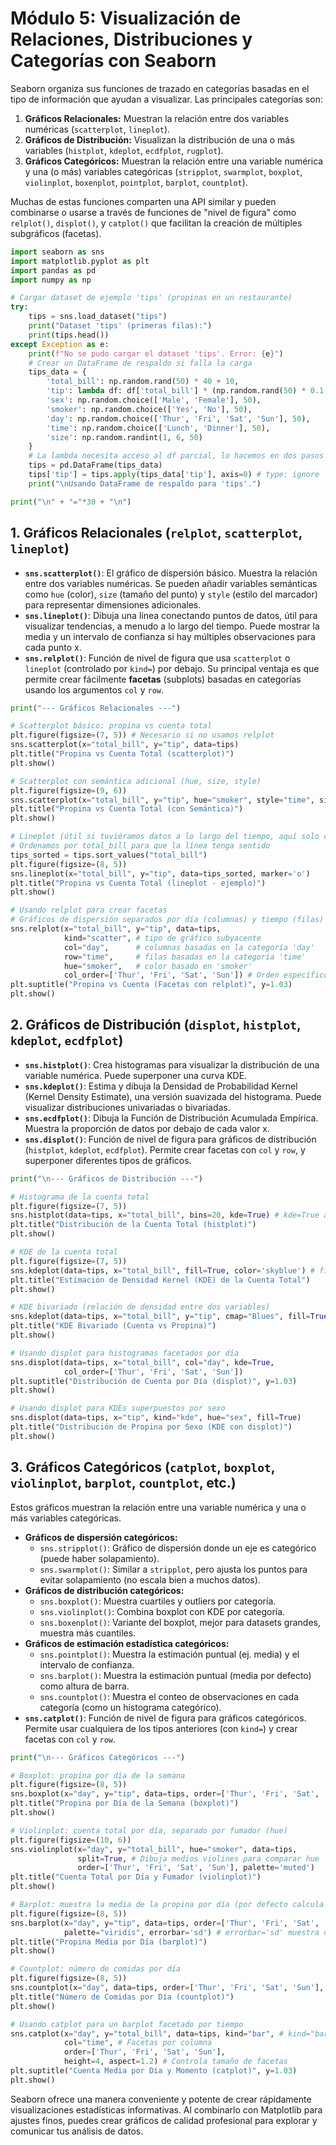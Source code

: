 # Módulo 5: Visualización de Relaciones, Distribuciones y Categorías con Seaborn

Seaborn organiza sus funciones de trazado en categorías basadas en el tipo de información que ayudan a visualizar. Las principales categorías son:

1.  **Gráficos Relacionales:** Muestran la relación entre dos variables numéricas (`scatterplot`, `lineplot`).
2.  **Gráficos de Distribución:** Visualizan la distribución de una o más variables (`histplot`, `kdeplot`, `ecdfplot`, `rugplot`).
3.  **Gráficos Categóricos:** Muestran la relación entre una variable numérica y una (o más) variables categóricas (`stripplot`, `swarmplot`, `boxplot`, `violinplot`, `boxenplot`, `pointplot`, `barplot`, `countplot`).

Muchas de estas funciones comparten una API similar y pueden combinarse o usarse a través de funciones de "nivel de figura" como `relplot()`, `displot()`, y `catplot()` que facilitan la creación de múltiples subgráficos (facetas).

```python
import seaborn as sns
import matplotlib.pyplot as plt
import pandas as pd
import numpy as np

# Cargar dataset de ejemplo 'tips' (propinas en un restaurante)
try:
    tips = sns.load_dataset("tips")
    print("Dataset 'tips' (primeras filas):")
    print(tips.head())
except Exception as e:
    print(f"No se pudo cargar el dataset 'tips'. Error: {e}")
    # Crear un DataFrame de respaldo si falla la carga
    tips_data = {
        'total_bill': np.random.rand(50) * 40 + 10,
        'tip': lambda df: df['total_bill'] * (np.random.rand(50) * 0.1 + 0.1),
        'sex': np.random.choice(['Male', 'Female'], 50),
        'smoker': np.random.choice(['Yes', 'No'], 50),
        'day': np.random.choice(['Thur', 'Fri', 'Sat', 'Sun'], 50),
        'time': np.random.choice(['Lunch', 'Dinner'], 50),
        'size': np.random.randint(1, 6, 50)
    }
    # La lambda necesita acceso al df parcial, lo hacemos en dos pasos
    tips = pd.DataFrame(tips_data)
    tips['tip'] = tips.apply(tips_data['tip'], axis=0) # type: ignore
    print("\nUsando DataFrame de respaldo para 'tips'.")

print("\n" + "="*30 + "\n")
```

## 1. Gráficos Relacionales (`relplot`, `scatterplot`, `lineplot`)

*   **`sns.scatterplot()`**: El gráfico de dispersión básico. Muestra la relación entre dos variables numéricas. Se pueden añadir variables semánticas como `hue` (color), `size` (tamaño del punto) y `style` (estilo del marcador) para representar dimensiones adicionales.
*   **`sns.lineplot()`**: Dibuja una línea conectando puntos de datos, útil para visualizar tendencias, a menudo a lo largo del tiempo. Puede mostrar la media y un intervalo de confianza si hay múltiples observaciones para cada punto x.
*   **`sns.relplot()`**: Función de nivel de figura que usa `scatterplot` o `lineplot` (controlado por `kind=`) por debajo. Su principal ventaja es que permite crear fácilmente **facetas** (subplots) basadas en categorías usando los argumentos `col` y `row`.

```python
print("--- Gráficos Relacionales ---")

# Scatterplot básico: propina vs cuenta total
plt.figure(figsize=(7, 5)) # Necesario si no usamos relplot
sns.scatterplot(x="total_bill", y="tip", data=tips)
plt.title("Propina vs Cuenta Total (scatterplot)")
plt.show()

# Scatterplot con semántica adicional (hue, size, style)
plt.figure(figsize=(9, 6))
sns.scatterplot(x="total_bill", y="tip", hue="smoker", style="time", size="size", data=tips, alpha=0.8)
plt.title("Propina vs Cuenta Total (con Semántica)")
plt.show()

# Lineplot (útil si tuviéramos datos a lo largo del tiempo, aquí solo como ejemplo)
# Ordenamos por total_bill para que la línea tenga sentido
tips_sorted = tips.sort_values("total_bill")
plt.figure(figsize=(8, 5))
sns.lineplot(x="total_bill", y="tip", data=tips_sorted, marker='o')
plt.title("Propina vs Cuenta Total (lineplot - ejemplo)")
plt.show()

# Usando relplot para crear facetas
# Gráficos de dispersión separados por día (columnas) y tiempo (filas)
sns.relplot(x="total_bill", y="tip", data=tips,
            kind="scatter", # tipo de gráfico subyacente
            col="day",      # columnas basadas en la categoría 'day'
            row="time",     # filas basadas en la categoría 'time'
            hue="smoker",   # color basado en 'smoker'
            col_order=['Thur', 'Fri', 'Sat', 'Sun']) # Orden específico para columnas
plt.suptitle("Propina vs Cuenta (Facetas con relplot)", y=1.03)
plt.show()
```

## 2. Gráficos de Distribución (`displot`, `histplot`, `kdeplot`, `ecdfplot`)

*   **`sns.histplot()`**: Crea histogramas para visualizar la distribución de una variable numérica. Puede superponer una curva KDE.
*   **`sns.kdeplot()`**: Estima y dibuja la Densidad de Probabilidad Kernel (Kernel Density Estimate), una versión suavizada del histograma. Puede visualizar distribuciones univariadas o bivariadas.
*   **`sns.ecdfplot()`**: Dibuja la Función de Distribución Acumulada Empírica. Muestra la proporción de datos por debajo de cada valor x.
*   **`sns.displot()`**: Función de nivel de figura para gráficos de distribución (`histplot`, `kdeplot`, `ecdfplot`). Permite crear facetas con `col` y `row`, y superponer diferentes tipos de gráficos.

```python
print("\n--- Gráficos de Distribución ---")

# Histograma de la cuenta total
plt.figure(figsize=(7, 5))
sns.histplot(data=tips, x="total_bill", bins=20, kde=True) # kde=True añade curva KDE
plt.title("Distribución de la Cuenta Total (histplot)")
plt.show()

# KDE de la cuenta total
plt.figure(figsize=(7, 5))
sns.kdeplot(data=tips, x="total_bill", fill=True, color='skyblue') # fill=True rellena el área
plt.title("Estimación de Densidad Kernel (KDE) de la Cuenta Total")
plt.show()

# KDE bivariado (relación de densidad entre dos variables)
sns.kdeplot(data=tips, x="total_bill", y="tip", cmap="Blues", fill=True)
plt.title("KDE Bivariado (Cuenta vs Propina)")
plt.show()

# Usando displot para histogramas facetados por día
sns.displot(data=tips, x="total_bill", col="day", kde=True,
            col_order=['Thur', 'Fri', 'Sat', 'Sun'])
plt.suptitle("Distribución de Cuenta por Día (displot)", y=1.03)
plt.show()

# Usando displot para KDEs superpuestos por sexo
sns.displot(data=tips, x="tip", kind="kde", hue="sex", fill=True)
plt.title("Distribución de Propina por Sexo (KDE con displot)")
plt.show()
```

## 3. Gráficos Categóricos (`catplot`, `boxplot`, `violinplot`, `barplot`, `countplot`, etc.)

Estos gráficos muestran la relación entre una variable numérica y una o más variables categóricas.

*   **Gráficos de dispersión categóricos:**
    *   `sns.stripplot()`: Gráfico de dispersión donde un eje es categórico (puede haber solapamiento).
    *   `sns.swarmplot()`: Similar a `stripplot`, pero ajusta los puntos para evitar solapamiento (no escala bien a muchos datos).
*   **Gráficos de distribución categóricos:**
    *   `sns.boxplot()`: Muestra cuartiles y outliers por categoría.
    *   `sns.violinplot()`: Combina boxplot con KDE por categoría.
    *   `sns.boxenplot()`: Variante del boxplot, mejor para datasets grandes, muestra más cuantiles.
*   **Gráficos de estimación estadística categóricos:**
    *   `sns.pointplot()`: Muestra la estimación puntual (ej. media) y el intervalo de confianza.
    *   `sns.barplot()`: Muestra la estimación puntual (media por defecto) como altura de barra.
    *   `sns.countplot()`: Muestra el conteo de observaciones en cada categoría (como un histograma categórico).
*   **`sns.catplot()`**: Función de nivel de figura para gráficos categóricos. Permite usar cualquiera de los tipos anteriores (con `kind=`) y crear facetas con `col` y `row`.

```python
print("\n--- Gráficos Categóricos ---")

# Boxplot: propina por día de la semana
plt.figure(figsize=(8, 5))
sns.boxplot(x="day", y="tip", data=tips, order=['Thur', 'Fri', 'Sat', 'Sun'])
plt.title("Propina por Día de la Semana (boxplot)")
plt.show()

# Violinplot: cuenta total por día, separado por fumador (hue)
plt.figure(figsize=(10, 6))
sns.violinplot(x="day", y="total_bill", hue="smoker", data=tips,
               split=True, # Dibuja medios violines para comparar hue
               order=['Thur', 'Fri', 'Sat', 'Sun'], palette='muted')
plt.title("Cuenta Total por Día y Fumador (violinplot)")
plt.show()

# Barplot: muestra la media de la propina por día (por defecto calcula media)
plt.figure(figsize=(8, 5))
sns.barplot(x="day", y="tip", data=tips, order=['Thur', 'Fri', 'Sat', 'Sun'],
            palette="viridis", errorbar='sd') # errorbar='sd' muestra desviación estándar
plt.title("Propina Media por Día (barplot)")
plt.show()

# Countplot: número de comidas por día
plt.figure(figsize=(8, 5))
sns.countplot(x="day", data=tips, order=['Thur', 'Fri', 'Sat', 'Sun'], palette='Set1')
plt.title("Número de Comidas por Día (countplot)")
plt.show()

# Usando catplot para un barplot facetado por tiempo
sns.catplot(x="day", y="total_bill", data=tips, kind="bar", # kind="bar" especifica barplot
            col="time", # Facetas por columna
            order=['Thur', 'Fri', 'Sat', 'Sun'],
            height=4, aspect=1.2) # Controla tamaño de facetas
plt.suptitle("Cuenta Media por Día y Momento (catplot)", y=1.03)
plt.show()
```

Seaborn ofrece una manera conveniente y potente de crear rápidamente visualizaciones estadísticas informativas. Al combinarlo con Matplotlib para ajustes finos, puedes crear gráficos de calidad profesional para explorar y comunicar tus análisis de datos.
